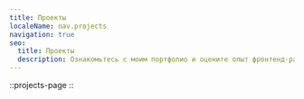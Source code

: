 ```yaml
---
title: Проекты
localeName: nav.projects
navigation: true
seo:
  title: Проекты
  description: Ознакомьтесь с моим портфолио и оцените опыт фронтенд-разработчика.
---
```


::projects-page
::

